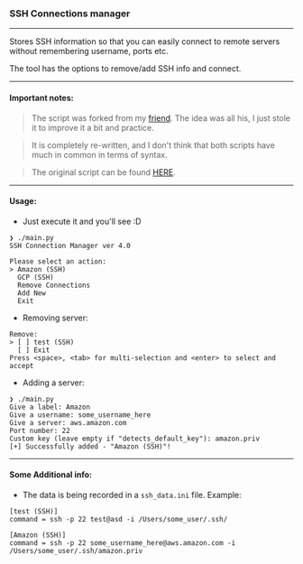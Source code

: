 ### SSH Connections manager

---
Stores SSH information so that you can easily connect to remote servers without remembering username, ports etc.  

The tool has the options to remove/add SSH info and connect.



---
#### Important notes: 
>The script was forked from my [friend](https://github.com/kostadin-tonchekliev). 
The idea was all his, I just stole it to improve it a bit and practice. 

>It is completely re-written, and I don't think that both scripts have much in common in terms of syntax. 

>The original script can be found [HERE](https://github.com/kostadin-tonchekliev/python-scripts/tree/main/SSH-connection-manager).

---
#### Usage:

- Just execute it and you'll see :D
```
❯ ./main.py
SSH Connection Manager ver 4.0

Please select an action:
> Amazon (SSH)
  GCP (SSH)
  Remove Connections
  Add New
  Exit
```

- Removing server:
```SSH Connection Manager ver 4.0
Remove:
> [ ] test (SSH)
  [ ] Exit
Press <space>, <tab> for multi-selection and <enter> to select and accept
```

- Adding a server: 
```
❯ ./main.py
Give a label: Amazon
Give a username: some_username_here
Give a server: aws.amazon.com
Port number: 22
Custom key (leave empty if "detects_default_key"): amazon.priv
[+] Successfully added - "Amazon (SSH)"!
```

---
#### Some Additional info:

- The data is being recorded in a `ssh_data.ini` file. Example:
```buildoutcfg
[test (SSH)]
command = ssh -p 22 test@asd -i /Users/some_user/.ssh/

[Amazon (SSH)]
command = ssh -p 22 some_username_here@aws.amazon.com -i /Users/some_user/.ssh/amazon.priv
```